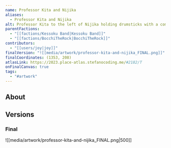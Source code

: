 ```yaml
---
name: Professor Kita and Nijika
aliases:
  - Professor Kita and Nijika
alt: Professor Kita to the left of Nijika holding drumsticks with a comically-large dorito.
parentFactions:
  - "[[factions/Kessoku Band|Kessoku Band]]"
  - "[[factions/BocchiTheRock|BocchiTheRock]]"
contributors:
  - "[[users/joy|joy]]"
finalVersion: "![[media/artwork/professor-kita-and-nijika_FINAL.png]]"
finalCoordinates: (1353, 208)
atlasLink: https://2023.place-atlas.stefanocoding.me/#2182/T
onFinalCanvas: true
tags:
  - "#artwork"
---
```

## About


## Versions
### Final
![[media/artwork/professor-kita-and-nijika_FINAL.png|500]]